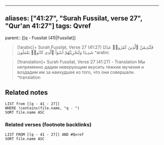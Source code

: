 
---
aliases: ["41:27", "Surah Fussilat, verse 27", "Qur'an 41:27"]
tags: Qvref
---

parent:: [[q - Fussilat (41)|Fussilat]]

> [!arabic]+ Surah Fussilat, Verse 27 (41:27)
> <span class="quran-arabic">فَلَنُذِيقَنَّ ٱلَّذِينَ كَفَرُوا۟ عَذَابًا شَدِيدًا وَلَنَجْزِيَنَّهُمْ أَسْوَأَ ٱلَّذِى كَانُوا۟ يَعْمَلُونَ</span>
^arabic

> [!translation]+ Surah Fussilat, Verse 27 (41:27) - Translation
> Мы непременно дадим неверующим вкусить тяжкие мучения и воздадим им за наихудшее из того, что они совершали.
^translation



## Related notes
```dataview
LIST from [[q - 41 - 27]]
WHERE !contains(file.name, "q - ")
SORT file.name ASC
```

### Related verses (footnote backlinks)
```dataview
LIST FROM [[q - 41 - 27]] AND #Qvref
SORT file.name ASC
```

